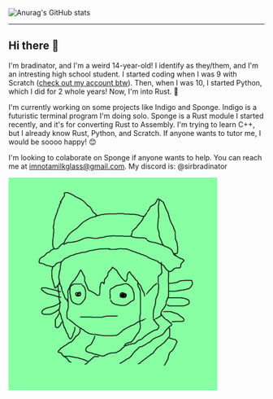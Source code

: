 ![Anurag's GitHub stats](https://github-readme-stats.vercel.app/api?username=Ulladay-Hub&show_icons=true)

---

## Hi there 👋

I'm bradinator, and I'm a weird 14-year-old! I identify as they/them, and I'm an intresting high school student. I started coding when I was 9 with Scratch ([check out my account btw](https://scratch.mit.edu/users/UdayFromYouTube/)). Then, when I was 10, I started Python, which I did for 2 whole years! Now, I'm into Rust. 🦀

I'm currently working on some projects like Indigo and Sponge. Indigo is a futuristic terminal program I'm doing solo. Sponge is a Rust module I started recently, and it's for converting Rust to Assembly. I'm trying to learn C++, but I already know Rust, Python, and Scratch. If anyone wants to tutor me, I would be soooo happy! 😊

I'm looking to colaborate on Sponge if anyone wants to help. You can reach me at [imnotamilkglass@gmail.com](mailto:imnotamilkglass@gmail.com). My discord is: @sirbradinator


![My pfp](nico-wanshot.png)
